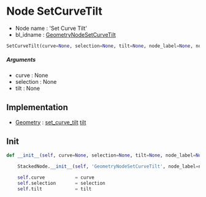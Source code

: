 # Node SetCurveTilt

- Node name : 'Set Curve Tilt'
- bl_idname : [GeometryNodeSetCurveTilt](https://docs.blender.org/api/current/bpy.types.{bl_idname}.html)


``` python
SetCurveTilt(curve=None, selection=None, tilt=None, node_label=None, node_color=None)
```
##### Arguments

- curve : None
- selection : None
- tilt : None

## Implementation

- [Geometry](/docs/GeoNodes/Geometry.md) : [set_curve_tilt](/docs/GeoNodes/Geometry.md#set_curve_tilt) [tilt](/docs/GeoNodes/Geometry.md#tilt)

## Init

``` python
def __init__(self, curve=None, selection=None, tilt=None, node_label=None, node_color=None):

    StackedNode.__init__(self, 'GeometryNodeSetCurveTilt', node_label=node_label, node_color=node_color)

    self.curve           = curve
    self.selection       = selection
    self.tilt            = tilt
```
